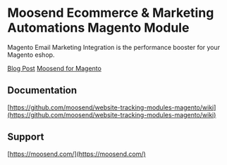 # Moosend Ecommerce & Marketing Automations Magento Module

Magento Email Marketing Integration is the performance booster for your Magento eshop.

[Blog Post](https://blog.moosend.com/magento-email-marketing-integration-by-moosend/)
[Moosend for Magento](https://moosend.com/ecommerce/magento/)

## Documentation
[https://github.com/moosend/website-tracking-modules-magento/wiki](https://github.com/moosend/website-tracking-modules-magento/wiki)

## Support
[https://moosend.com/](https://moosend.com/)
